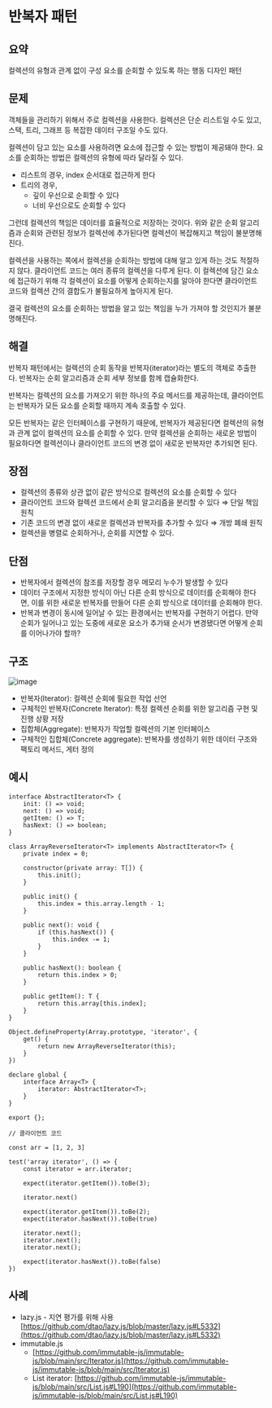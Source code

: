 # 반복자 패턴

## 요약

컬렉션의 유형과 관계 없이 구성 요소를 순회할 수 있도록 하는 행동 디자인 패턴

## 문제

객체들을 관리하기 위해서 주로 컬렉션을 사용한다. 컬렉션은 단순 리스트일 수도 있고, 스택, 트리, 그래프 등 복잡한 데이터 구조일 수도 있다.

컬렉션이 담고 있는 요소를 사용하려면 요소에 접근할 수 있는 방법이 제공돼야 한다. 요소를 순회하는 방법은 컬렉션의 유형에 따라 달라질 수 있다.

- 리스트의 경우, index 순서대로 접근하게 한다
- 트리의 경우,
    - 깊이 우선으로 순회할 수 있다
    - 너비 우선으로도 순회할 수 있다

그런데 컬렉션의 책임은 데이터를 효율적으로 저장하는 것이다. 위와 같은 순회 알고리즘과 순회와 관련된 정보가 컬렉션에 추가된다면 컬렉션이 복잡해지고 책임이 불분명해진다.

컬렉션을 사용하는 쪽에서 컬렉션을 순회하는 방법에 대해 알고 있게 하는 것도 적절하지 않다. 클라이언트 코드는 여러 종류의 컬렉션을 다루게 된다. 이 컬렉션에 담긴 요소에 접근하기 위해 각 컬렉션이 요소를 어떻게 순회하는지를 알아야 한다면 클라이언트 코드와 컬렉션 간의 결합도가 불필요하게 높아지게 된다.

결국 컬렉션의 요소를 순회하는 방법을 알고 있는 책임을 누가 가져야 할 것인지가 불분명해진다.

## 해결

반복자 패턴에서는 컬렉션의 순회 동작을 반복자(iterator)라는 별도의 객체로 추출한다. 반복자는 순회 알고리즘과 순회 세부 정보를 함께 캡슐화한다.

반복자는 컬렉션의 요소를 가져오기 위한 하나의 주요 메서드를 제공하는데, 클라이언트는 반복자가 모든 요소를 순회할 때까지 계속 호출할 수 있다.

모든 반복자는 같은 인터페이스를 구현하기 때문에, 반복자가 제공된다면 컬렉션의 유형과 관계 없이 컬렉션의 요소를 순회할 수 있다. 만약 컬렉션을 순회하는 새로운 방법이 필요하다면 컬렉션이나 클라이언트 코드의 변경 없이 새로운 반복자만 추가되면 된다.

## 장점

- 컬렉션의 종류와 상관 없이 같은 방식으로 컬렉션의 요소를 순회할 수 있다
- 클라이언트 코드와 컬렉션 코드에서 순회 알고리즘을 분리할 수 있다 ⇒ 단일 책임 원칙
- 기존 코드의 변경 없이 새로운 컬렉션과 반복자를 추가할 수 있다 ⇒ 개방 폐쇄 원칙
- 컬렉션을 병렬로 순회하거나, 순회를 지연할 수 있다.

## 단점

- 반복자에서 컬렉션의 참조를 저장할 경우 메모리 누수가 발생할 수 있다
- 데이터 구조에서 지정한 방식이 아닌 다른 순회 방식으로 데이터를 순회해야 한다면, 이를 위한 새로운 반복자를 만들어 다른 순회 방식으로 데이터를 순회해야 한다.
- 반복과 변경이 동시에 일어날 수 있는 환경에서는 반복자를 구현하기 어렵다. 만약 순회가 일어나고 있는 도중에 새로운 요소가 추가돼 순서가 변경됐다면 어떻게 순회를 이어나가야 할까?

## 구조

![image](https://user-images.githubusercontent.com/40057032/230771101-531e33c6-48b7-42d8-8f92-352a099d545c.png)

- 반복자(Iterator): 컬렉션 순회에 필요한 작업 선언
- 구체적인 반복자(Concrete Iterator): 특정 컬렉션 순회를 위한 알고리즘 구현 및 진행 상황 저장
- 집합체(Aggregate): 반복자가 작업할 컬렉션의 기본 인터페이스
- 구체적인 집합체(Concrete aggregate): 반복자를 생성하기 위한 데이터 구조와 팩토리 메서드, 게터 정의

## 예시

```tsx
interface AbstractIterator<T> {
    init: () => void;
    next: () => void;
    getItem: () => T;
    hasNext: () => boolean;
}

class ArrayReverseIterator<T> implements AbstractIterator<T> {
    private index = 0;

    constructor(private array: T[]) {
        this.init();
    }

    public init() {
        this.index = this.array.length - 1;
    }

    public next(): void {
        if (this.hasNext()) {
            this.index -= 1;
        }
    }

    public hasNext(): boolean {
        return this.index > 0;
    }

    public getItem(): T {
        return this.array[this.index];
    }
}

Object.defineProperty(Array.prototype, 'iterator', {
    get() {
        return new ArrayReverseIterator(this);
    }
})

declare global {
    interface Array<T> {
        iterator: AbstractIterator<T>;
    }
}

export {};

// 클라이언트 코드

const arr = [1, 2, 3]

test('array iterator', () => {
    const iterator = arr.iterator;

    expect(iterator.getItem()).toBe(3);

    iterator.next()

    expect(iterator.getItem()).toBe(2);
    expect(iterator.hasNext()).toBe(true)

    iterator.next();
    iterator.next();
    iterator.next();

    expect(iterator.hasNext()).toBe(false)
})
```

## 사례

- lazy.js - 지연 평가를 위해 사용 [https://github.com/dtao/lazy.js/blob/master/lazy.js#L5332](https://github.com/dtao/lazy.js/blob/master/lazy.js#L5332)
- immutable.js
    - [https://github.com/immutable-js/immutable-js/blob/main/src/Iterator.js](https://github.com/immutable-js/immutable-js/blob/main/src/Iterator.js)
    - List iterator: [https://github.com/immutable-js/immutable-js/blob/main/src/List.js#L190](https://github.com/immutable-js/immutable-js/blob/main/src/List.js#L190)
